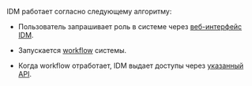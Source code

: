 
IDM работает согласно следующему алгоритму: 
- Пользователь запрашивает роль в системе через [веб-интерфейс IDM](https://idm.yandex-team.ru).
    
- Запускается [workflow](https://doc.yandex-team.ru/idm/idm-guide/entities/workflow.html) системы.
    
- Когда workflow отработает, IDM выдает доступы через [указанный API](../../../concepts/add-system-to-idm.md).
